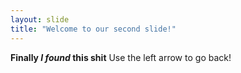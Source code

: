 ```yaml
---
layout: slide
title: "Welcome to our second slide!"
---
```

__Finally *I found* this shit__
Use the left arrow to go back!
